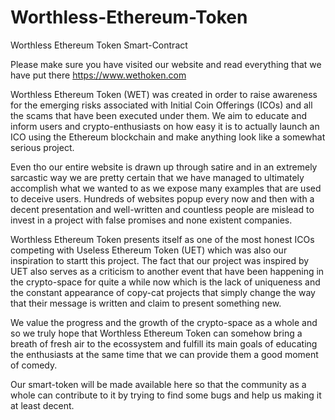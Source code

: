 # Worthless-Ethereum-Token

Worthless Ethereum Token Smart-Contract

Please make sure you have visited our website and read everything that we have put there https://www.wethoken.com

Worthless Ethereum Token (WET) was created in order to raise awareness for the emerging risks associated with Initial Coin Offerings (ICOs) and all the scams that have been executed under them. We aim to educate and inform users and crypto-enthusiasts on how easy it is to actually launch an ICO using the Ethereum blockchain and make anything look like a somewhat serious project.

Even tho our entire website is drawn up through satire and in an extremely sarcastic way we are pretty certain that we have managed to ultimately accomplish what we wanted to as we expose many examples that are used to deceive users. Hundreds of websites popup every now and then with a decent presentation and well-written and countless people are mislead to invest in a project with false promises and none existent companies.

Worthless Ethereum Token presents itself as one of the most honest ICOs competing with Useless Ethereum Token (UET) which was also our inspiration to startt this project. The fact that our project was inspired by UET also serves as a criticism to another event that have been happening in the crypto-space for quite a while now which is the lack of uniqueness and the constant appearance of copy-cat projects that simply change the way that their message is written and claim to present something new.

We value the progress and the growth of the crypto-space as a whole and so we truly hope that Worthless Ethereum Token can somehow bring a breath of fresh air to the ecossystem and fulfill its main goals of educating the enthusiasts at the same time that we can provide them a good moment of comedy.

Our smart-token will be made available here so that the community as a whole can contribute to it by trying to find some bugs and help us making it at least decent.
